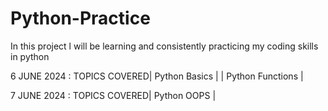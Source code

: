 # Python-Practice
In this project l will be learning and consistently practicing my coding skills in python

6 JUNE 2024 : TOPICS COVERED| Python Basics    |
                            | Python Functions |
                            
7 JUNE 2024 : TOPICS COVERED| Python OOPS      | 
